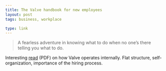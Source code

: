```yaml
---
title: The Valve handbook for new employees
layout: post
tags: business, workplace

type: link
---
```


> A fearless adventure in knowing what to do when no one’s there
> telling you what to do.

Interesting
[read](http://newcdn.flamehaus.com/Valve_Handbook_LowRes.pdf) (PDF) on
how Valve operates internally. Flat structure, self-organization,
importance of the hiring process.
